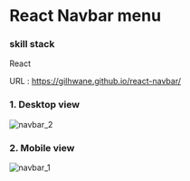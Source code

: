 # React Navbar menu

### skill stack
React

URL : https://gilhwane.github.io/react-navbar/

### 1. Desktop view
![navbar_2](https://user-images.githubusercontent.com/63918911/98463433-9333fe00-21fe-11eb-92a6-85159828eba5.PNG)


### 2. Mobile view
![navbar_1](https://user-images.githubusercontent.com/63918911/98463440-a2b34700-21fe-11eb-8248-c8c86771c440.PNG)
